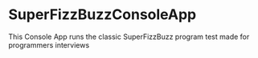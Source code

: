 # SuperFizzBuzzConsoleApp
This Console App runs the classic SuperFizzBuzz program test made for programmers interviews
